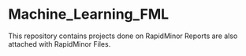 # Machine_Learning_FML
This repository contains projects done on RapidMinor
Reports are also attached with RapidMinor Files.
